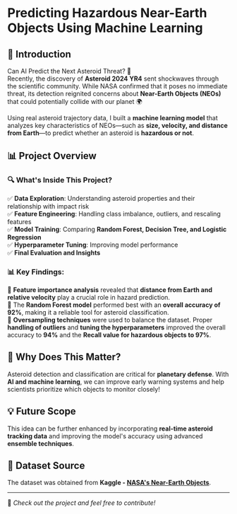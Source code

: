 # Predicting Hazardous Near-Earth Objects Using Machine Learning

## 📌 Introduction
Can AI Predict the Next Asteroid Threat? 🤖  
Recently, the discovery of **Asteroid 2024 YR4** sent shockwaves through the scientific community. While NASA confirmed that it poses no immediate threat, its detection reignited concerns about **Near-Earth Objects (NEOs)** that could potentially collide with our planet 🌍

Using real asteroid trajectory data, I built a **machine learning model** that analyzes key characteristics of NEOs—such as **size, velocity, and distance from Earth**—to predict whether an asteroid is **hazardous or not**.

## 📊 Project Overview
### 🔍 What's Inside This Project?
✅ **Data Exploration**: Understanding asteroid properties and their relationship with impact risk  
✅ **Feature Engineering**: Handling class imbalance, outliers, and rescaling features  
✅ **Model Training**: Comparing **Random Forest, Decision Tree, and Logistic Regression**  
✅ **Hyperparameter Tuning**: Improving model performance  
✅ **Final Evaluation and Insights**

### 📊 Key Findings:
🔹 **Feature importance analysis** revealed that **distance from Earth and relative velocity** play a crucial role in hazard prediction.  
🔹 The **Random Forest model** performed best with an **overall accuracy of 92%**, making it a reliable tool for asteroid classification.  
🔹 **Oversampling techniques** were used to balance the dataset. Proper **handling of outliers** and **tuning the hyperparameters** improved the overall accuracy to **94%** and the **Recall value for hazardous objects to 97%**.

## 🚀 Why Does This Matter?
Asteroid detection and classification are critical for **planetary defense**. With **AI and machine learning**, we can improve early warning systems and help scientists prioritize which objects to monitor closely!

## 💡 Future Scope
This idea can be further enhanced by incorporating **real-time asteroid tracking data** and improving the model's accuracy using advanced **ensemble techniques**.

## 📂 Dataset Source
The dataset was obtained from **Kaggle - [NASA's Near-Earth Objects](https://www.kaggle.com/datasets/sameepvani/nasa-nearest-earth-objects/code?datasetId=2272878&sortBy=voteCount)**.

---

📌 *Check out the project and feel free to contribute!*

